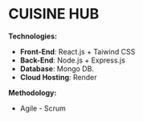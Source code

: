 # CUISINE HUB

**Technologies:**

- **Front-End**: React.js + Taiwind CSS
- **Back-End**: Node.js + Express.js
- **Database**: Mongo DB.
- **Cloud Hosting**: Render

**Methodology:**

- Agile - Scrum
